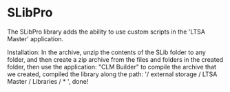 # SLibPro

The SLibPro library adds the ability to use custom scripts in the 'LTSA Master' application.


Installation:
In the archive, unzip the contents of the SLib folder to any folder, and then create a zip archive from the files and folders in the created folder, then use the application: "CLM Builder" to compile the archive that we created, compiled the library along the path: '/ external storage / LTSA Master / Libraries / * ', done!

